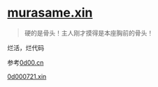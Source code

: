 # [murasame.xin](https://murasame.xin)

> 硬的是骨头！主人刚才摸得是本座胸前的骨头！

烂活，烂代码

参考[0d00.cn](https://github.com/lgc2333/0d00.cn)

[0d000721.xin](https://0d000721.xin)
